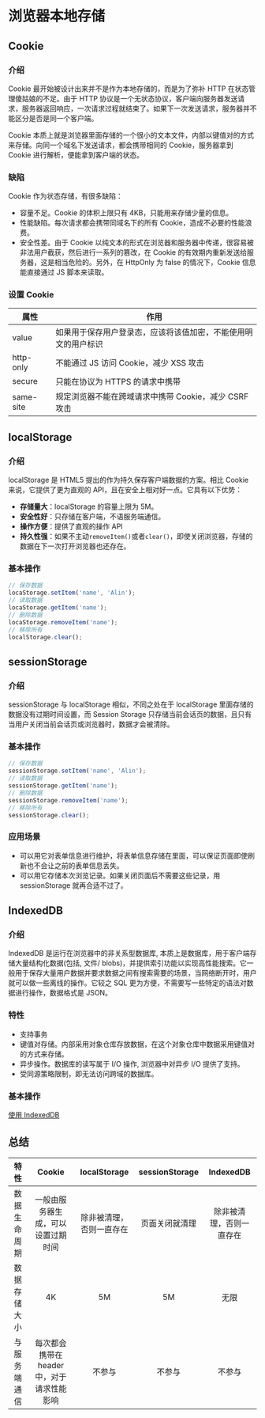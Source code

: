 # 浏览器本地存储

## Cookie

### 介绍

Cookie 最开始被设计出来并不是作为本地存储的，而是为了弥补 HTTP 在状态管理傻姑娘的不足。由于 HTTP 协议是一个无状态协议，客户端向服务器发送请求，服务器返回响应，一次请求过程就结束了。如果下一次发送请求，服务器并不能区分是否是同一个客户端。

Cookie 本质上就是浏览器里面存储的一个很小的文本文件，内部以键值对的方式来存储。向同一个域名下发送请求，都会携带相同的 Cookie，服务器拿到 Cookie 进行解析，便能拿到客户端的状态。

### 缺陷

Cookie 作为状态存储，有很多缺陷：

- 容量不足。Cookie 的体积上限只有 4KB，只能用来存储少量的信息。
- 性能缺陷。每次请求都会携带同域名下的所有 Cookie，造成不必要的性能浪费。
- 安全性差。由于 Cookie 以纯文本的形式在浏览器和服务器中传递，很容易被非法用户截获，然后进行一系列的篡改，在 Cookie 的有效期内重新发送给服务器，这是相当危险的。另外，在 HttpOnly 为 false 的情况下，Cookie 信息能直接通过 JS 脚本来读取。

### 设置 Cookie

| 属性      | 作用                                                           |
| --------- | -------------------------------------------------------------- |
| value     | 如果用于保存用户登录态，应该将该值加密，不能使用明文的用户标识 |
| http-only | 不能通过 JS 访问 Cookie，减少 XSS 攻击                         |
| secure    | 只能在协议为 HTTPS 的请求中携带                                |
| same-site | 规定浏览器不能在跨域请求中携带 Cookie，减少 CSRF 攻击          |

## localStorage

### 介绍

localStorage 是 HTML5 提出的作为持久保存客户端数据的方案。相比 Cookie 来说，它提供了更为直观的 API，且在安全上相对好一点。它具有以下优势：

- **存储量大**：localStorage 的容量上限为 5M。
- **安全性好**：只存储在客户端，不语服务端通信。
- **操作方便**：提供了直观的操作 API
- **持久性强**：如果不主动`removeItem()`或者`clear()`，即使关闭浏览器，存储的数据在下一次打开浏览器也还存在。

### 基本操作

```js
// 保存数据
locaStorage.setItem('name', 'Alin');
// 读取数据
locaStorage.getItem('name');
// 删除数据
locaStorage.removeItem('name');
// 移除所有
localStorage.clear();
```

## sessionStorage

### 介绍

sessionStorage 与 localStorage 相似，不同之处在于 localStorage 里面存储的数据没有过期时间设置，而 Session Storage 只存储当前会话页的数据，且只有当用户关闭当前会话页或浏览器时，数据才会被清除。

### 基本操作

```js
// 保存数据
sessionStorage.setItem('name', 'Alin');
// 读取数据
sessionStorage.getItem('name');
// 删除数据
sessionStorage.removeItem('name');
// 移除所有
sessionStorage.clear();
```

### 应用场景

- 可以用它对表单信息进行维护，将表单信息存储在里面，可以保证页面即使刷新也不会让之前的表单信息丢失。
- 可以用它存储本次浏览记录。如果关闭页面后不需要这些记录，用 sessionStorage 就再合适不过了。

## IndexedDB

### 介绍

IndexedDB 是运行在浏览器中的非关系型数据库, 本质上是数据库，用于客户端存储大量结构化数据(包括, 文件/ blobs)，并提供索引功能以实现高性能搜索。它一般用于保存大量用户数据并要求数据之间有搜索需要的场景，当网络断开时，用户就可以做一些离线的操作。它较之 SQL 更为方便，不需要写一些特定的语法对数据进行操作，数据格式是 JSON。

### 特性

- 支持事务
- 键值对存储。内部采用对象仓库存放数据，在这个对象仓库中数据采用键值对的方式来存储。
- 异步操作。数据库的读写属于 I/O 操作, 浏览器中对异步 I/O 提供了支持。
- 受同源策略限制，即无法访问跨域的数据库。

### 基本操作

[使用 IndexedDB](https://developer.mozilla.org/zh-CN/docs/Web/API/IndexedDB_API/Using_IndexedDB)

## 总结

|     特性     |                   Cookie                   |       localStorage       | sessionStorage |        IndexedDB         |
| :----------: | :----------------------------------------: | :----------------------: | :------------: | :----------------------: |
| 数据生命周期 |     一般由服务器生成，可以设置过期时间     | 除非被清理，否则一直存在 | 页面关闭就清理 | 除非被清理，否则一直存在 |
| 数据存储大小 |                     4K                     |            5M            |       5M       |           无限           |
| 与服务端通信 | 每次都会携带在 header 中，对于请求性能影响 |          不参与          |     不参与     |          不参与          |
